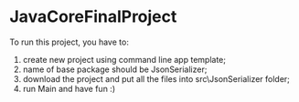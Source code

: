 # JavaCoreFinalProject
To run this project, you have to:
1) create new project using command line app template;
2) name of base package should be JsonSerializer;
3) download the project and put all the files into src\JsonSerializer folder;
4) run Main and have fun :)
